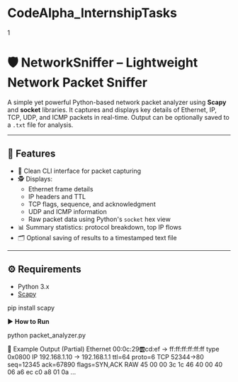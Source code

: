 # CodeAlpha_InternshipTasks

1

# 🛡️ NetworkSniffer – Lightweight Network Packet Sniffer

A simple yet powerful Python-based network packet analyzer using **Scapy** and **socket** libraries. It captures and displays key details of Ethernet, IP, TCP, UDP, and ICMP packets in real-time. Output can be optionally saved to a `.txt` file for analysis.

---

## 🔧 Features

- 🧼 Clean CLI interface for packet capturing
- 🕵️ Displays:
  - Ethernet frame details
  - IP headers and TTL
  - TCP flags, sequence, and acknowledgment
  - UDP and ICMP information
  - Raw packet data using Python's `socket` hex view
- 📊 Summary statistics: protocol breakdown, top IP flows
- 🗂️ Optional saving of results to a timestamped text file

---

## ⚙️ Requirements

- Python 3.x
- [Scapy](https://scapy.net/)


pip install scapy


▶️ **How to Run**

python packet_analyzer.py


💾 Example Output (Partial)
Ethernet  00:0c:29:ab:cd:ef -> ff:ff:ff:ff:ff:ff  type 0x0800
IP        192.168.1.10 -> 192.168.1.1  ttl=64 proto=6
TCP       52344->80 seq=12345 ack=67890 flags=SYN,ACK
RAW       45 00 00 3c 1c 46 40 00 40 06 a6 ec c0 a8 01 0a ...
